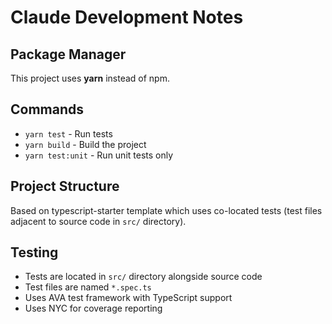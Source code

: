 # Claude Development Notes

## Package Manager
This project uses **yarn** instead of npm.

## Commands
- `yarn test` - Run tests
- `yarn build` - Build the project
- `yarn test:unit` - Run unit tests only

## Project Structure
Based on typescript-starter template which uses co-located tests (test files adjacent to source code in `src/` directory).

## Testing
- Tests are located in `src/` directory alongside source code
- Test files are named `*.spec.ts`
- Uses AVA test framework with TypeScript support
- Uses NYC for coverage reporting